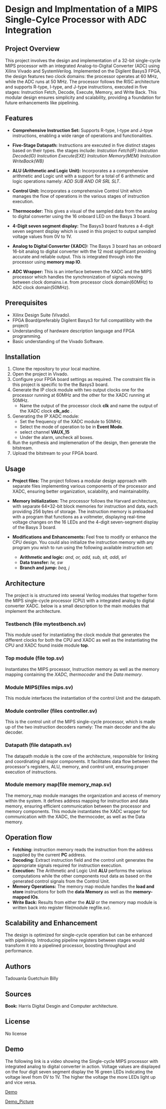 # Design and Implmentation of a MIPS Single-Cylce Processor with ADC Integration
## Project Overview
This project involves the design and implementation of a 32-bit single-cycle MIPS processor 
with an integrated Analog-to-Digital Converter (ADC) using Xilinx Vivado and SystemVerilog.
Implemented on the Digilent Basys3 FPGA, the design features two clock domains: the processor
operates at 60 MHz, while the ADC runs at 50 MHz. The processor follows the RISC architecture
and supports R-type, I-type, and J-type instructions, executed in five stages: Instruction
Fetch, Decode, Execute, Memory, and Write Back. This modular design ensures simplicity
and scalability, providing a foundation for future enhancements like pipelining.

## Features
- **Comprehensive Instruction Set:** Supports R-type, I-type and J-tpye instructions, enabling a 
wide range of operations and functionalities.

- **Five-Stage Datapath:** Instructions are executed in five distinct stages based on their types.
the stages include: *Instcution Fetch(IF)* *Instcution Decode(ID)* *Instcution Execute(EXE)*
*Instcution Memory(MEM)* *Instcution WriteBack(WB)*

- **ALU (Arithmetic and Logic Unit):** Incorporates a a comprehensive arithmetic and Logic unit
with a support for a total of 6 arithmetic and logic operations namely: *ADD* *SUB* *AND* *OR*
*SRL* *SLT*.

- **Control Unit:** Incorporates a comprehensive Control Unit which manages the flow of operations
in the various stages of instruction execution.

- **Thermocoder:** This gives a visual of the sampled data from the analog to digital converter
using the 16 onboard LED on the Basys 3 board.

- **4-Digit seven segment display:** The Basys3 board features a 4-digit seven segment display 
which is used in this project to output sampled voltage values from 0V to 1V.

- **Analog to Digital Converter (XADC):** The Basys 3 board has an onboard 16-bit analog to 
digital converter with the 12 most significant providing accurate and reliable output. This is 
integrated through into the processor using **memory map IO**.

- **ADC Wrapper:** This is an interface between the XADC and the MIPS processor which handles 
the synchronization of signals moving between clock domains.i.e. from processor clock
domain(60MHz) to ADC clock domain(50MHz).

## Prerequisites
- Xilinx Design Suite (Vivado).
- FPGA Board(preferably Digilent Basys3 for full compatilibity with the project)
- Understanding of hardware description language and FPGA programming. 
- Basic understanding of the Vivado Software.

## Installation

1. Clone the repository to your local machine.
2. Open the project in Vivado.
3. Configure your FPGA board settings as required. The constraint file in this project is 
specific to the the Basys3 board.
4. Generate the IP clock module with two output clocks one for the processor running at 60MHz
and the other for the XADC running at 50MHz. 
    - Name the output of the processor clock **clk** and name the output of the XADC clock 
    **clk_adc** .
5. Generating the IP XADC module:
    - Set the frequency of the XADC module to 50MHz.
    - Select the mode of operation to be in **Event Mode**.
    - select channel **VAUX_15** 
    - Under the alarm, uncheck all boxes.
6. Run the synthesis and implemenation of the design, then generate the bitstream. 
7. Upload the bitstream to your FPGA board.

## Usage
- **Project files:** The project follows a modular design approach with separate files 
implementing various components of the processor and XADC, ensuring better organization,
scalability, and maintainability.

- **Memory Initialization:** The processor follows the Harvard architecture, with separate 
64×32-bit block memories for instruction and data, each providing 256 bytes of storage.
The instruction memory is preloaded with a program that functions as a voltmeter, displaying
real-time voltage changes on the 16 LEDs and the 4-digit seven-segment display of the 
Basys 3 board.

- **Modifications and Enhancements:** Feel free to modify or enhance the CPU design. You could 
also initialize the instruction memory with any program you wish to run using the following 
available instruction set:
    - **Arithmetic and logic:** *and, or, add, sub, slt, addi, srl* 
    - **Data transfer:**  *lw, sw* 
    - **Branch and jump:**  *beq, j* 

## Architecture
The project is is structured into several Verilog modules that together form the MIPS single-cycle
processor (CPU) with a integrated analog to digital converter XADC. below is a small description 
to the main modules that implement the architecture.

### Testbench (file mytestbench.sv)
This module used for instantiating the clock module that generates the different clocks for both
the CPU and XADC as well as the instantiating the CPU and XADC found inside module **top**.

### Top module (file top.sv)
Instantiates the MIPS processor, Instruction memory as well as the memory mapping containing 
the *XADC, thermocoder* and the *Data memory*.
 
### Module MIPS(files mips.sv)
This module interfaces the instantiation of the control Unit and the datapath.

### Module controller (files controller.sv)
This is the control unit of the MIPS single-cycle processor, which is made up of the two 
instruction decoders namely: The main decoder and the alu decoder.

### Datapath (file datapath.sv) 
The datapath module is the core of the architecture, responsible for linking and coordinating 
all major components. It facilitates data flow between the processor's registers, ALU, memory,
and control unit, ensuring proper execution of instructions.

### Module memory map(file memory_map.sv)
The memory_map module manages the organization and access of memory within the system. It defines
address mapping for instruction and data memory, ensuring efficient communication between 
the processor and memory components. This module instantiates the XADC wrapper for communication
with the XADC, the thermocoder, as well as the Data memory.

## Operation flow
- **Fetching:** instruction memory reads the instruction from the address supplied by the current
**PC** address.
- **Decoding:** Extract instruction field and the control unit generates the appropriate signals
required for instruction execution.
- **Execution:** The Arithmetic and Logic Unit **ALU** performs the various computations while 
the other components rout data as based on the generated control signals from the Control Unit.
- **Memory Operations:** The memory map module handles the **load and store**  instructions 
for both the **data Memory**  as well as the **memory-mapped IOs**.
- **Write Back:** Results from either the **ALU** or the memory map module is written back into 
register file(module regfile.sv).

## Scalability and Enhancement
The design is optimized for single-cycle operation but can be enhanced with pipelining. 
Introducing pipeline registers between stages would transform it into a pipelined processor,
boosting throughput and performance.

## Authors
Tadouanla Guetchuin Billy

## Sources 
**Book:** Harris Digital Desgin and Computer architecture.

## License
No license
## Demo
The following link is a video showing the Single-cycle MIPS processor with integrated analog to 
digital converter in action. Voltage values are displayed on the four digit seven segment display
the 16 green LEDs indicating the voltage level from 0V to 1V. The higher the voltage the more LEDs 
light up and vice versa.

[Demo](https://youtube.com/shorts/PSQbqb3dG6c?feature=share)

[Demo_Picture](https://github.com/billchriss717/MIPS-single-cycle-processor-/blob/main/media/photo_2025-02-03_21-28-49.jpg)
